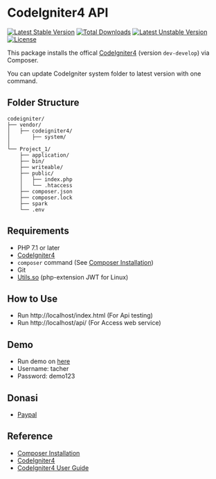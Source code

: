 # CodeIgniter4 API

[![Latest Stable Version](https://poser.pugx.org/kenjis/codeigniter-composer-installer/v/stable)](https://packagist.org/packages/kenjis/codeigniter-composer-installer) [![Total Downloads](https://poser.pugx.org/kenjis/codeigniter-composer-installer/downloads)](https://packagist.org/packages/kenjis/codeigniter-composer-installer) [![Latest Unstable Version](https://poser.pugx.org/kenjis/codeigniter-composer-installer/v/unstable)](https://packagist.org/packages/kenjis/codeigniter-composer-installer) [![License](https://poser.pugx.org/kenjis/codeigniter-composer-installer/license)](https://packagist.org/packages/kenjis/codeigniter-composer-installer)

This package installs the offical [CodeIgniter4](https://github.com/bcit-ci/CodeIgniter4) (version `dev-develop`) via Composer.

You can update CodeIgniter system folder to latest version with one command.

## Folder Structure

```
codeigniter/
├── vendor/
│   ├── codeigniter4/
│       ├── system/
│       
└── Project_1/
    ├── application/
    ├── bin/
    ├── writeable/
    ├── public/
    │   ├── index.php
    │   └── .htaccess
    ├── composer.json
    ├── composer.lock
    ├── spark
    └── .env
```

## Requirements

* PHP 7.1 or later
* [CodeIgniter4](https://github.com/bcit-ci/CodeIgniter4)
* `composer` command (See [Composer Installation](https://getcomposer.org/doc/00-intro.md#installation-linux-unix-osx))
* Git
* [Utils.so](https://github.com/titounnes/kumpulan_library/tree/master/extension) (php-extension JWT for Linux)

## How to Use

* Run http://localhost/index.html (For Api testing)
* Run http://localhost/api/ (For Access web service)

## Demo

* Run demo on [here](https://api-ci4.e-project-tech.com/index.html#) 
* Username: tacher
* Password: demo123
 
## Donasi
* [Paypal](https://www.paypal.me/harjito) 

## Reference

* [Composer Installation](https://getcomposer.org/doc/00-intro.md#installation-linux-unix-osx)
* [CodeIgniter4](https://github.com/bcit-ci/CodeIgniter4)
* [CodeIgniter4 User Guide](https://bcit-ci.github.io/CodeIgniter4/)
 